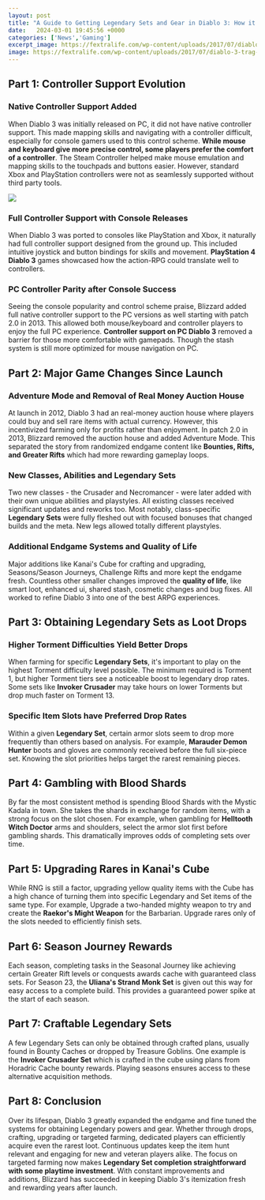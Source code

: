 ```yaml
---
layout: post
title: "A Guide to Getting Legendary Sets and Gear in Diablo 3: How it has Changed Over Time"
date:   2024-03-01 19:45:56 +0000
categories: ['News','Gaming']
excerpt_image: https://fextralife.com/wp-content/uploads/2017/07/diablo-3-trag-640x360.jpg
image: https://fextralife.com/wp-content/uploads/2017/07/diablo-3-trag-640x360.jpg
---
```


## Part 1: Controller Support Evolution
### Native Controller Support Added 
When Diablo 3 was initially released on PC, it did not have native controller support. This made mapping skills and navigating with a controller difficult, especially for console gamers used to this control scheme. **While mouse and keyboard give more precise control, some players prefer the comfort of a controller**. The Steam Controller helped make mouse emulation and mapping skills to the touchpads and buttons easier. However, standard Xbox and PlayStation controllers were not as seamlessly supported without third party tools.

![](https://blogs-images.forbes.com/insertcoin/files/2015/12/sets1-1200x600.jpg)
### Full Controller Support with Console Releases
When Diablo 3 was ported to consoles like PlayStation and Xbox, it naturally had full controller support designed from the ground up. This included intuitive joystick and button bindings for skills and movement. **PlayStation 4 Diablo 3** games showcased how the action-RPG could translate well to controllers. 
### PC Controller Parity after Console Success 
Seeing the console popularity and control scheme praise, Blizzard added full native controller support to the PC versions as well starting with patch 2.0 in 2013. This allowed both mouse/keyboard and controller players to enjoy the full PC experience. **Controller support on PC Diablo 3** removed a barrier for those more comfortable with gamepads. Though the stash system is still more optimized for mouse navigation on PC.
## Part 2: Major Game Changes Since Launch
### Adventure Mode and Removal of Real Money Auction House
At launch in 2012, Diablo 3 had an real-money auction house where players could buy and sell rare items with actual currency. However, this incentivized farming only for profits rather than enjoyment. In patch 2.0 in 2013, Blizzard removed the auction house and added Adventure Mode. This separated the story from randomized endgame content like **Bounties, Rifts, and Greater Rifts** which had more rewarding gameplay loops.
### New Classes, Abilities and Legendary Sets
Two new classes - the Crusader and Necromancer - were later added with their own unique abilities and playstyles. All existing classes received significant updates and reworks too. Most notably, class-specific **Legendary Sets** were fully fleshed out with focused bonuses that changed builds and the meta. New legs allowed totally different playstyles.
### Additional Endgame Systems and Quality of Life 
Major additions like Kanai's Cube for crafting and upgrading, Seasons/Season Journeys, Challenge Rifts and more kept the endgame fresh. Countless other smaller changes improved the **quality of life**, like smart loot, enhanced ui, shared stash, cosmetic changes and bug fixes. All worked to refine Diablo 3 into one of the best ARPG experiences.
## Part 3: Obtaining Legendary Sets as Loot Drops
### Higher Torment Difficulties Yield Better Drops
When farming for specific **Legendary Sets**, it's important to play on the highest Torment difficulty level possible. The minimum required is Torment 1, but higher Torment tiers see a noticeable boost to legendary drop rates. Some sets like **Invoker Crusader** may take hours on lower Torments but drop much faster on Torment 13.
### Specific Item Slots have Preferred Drop Rates
Within a given **Legendary Set**, certain armor slots seem to drop more frequently than others based on analysis. For example, **Marauder Demon Hunter** boots and gloves are commonly received before the full six-piece set. Knowing the slot priorities helps target the rarest remaining pieces.
## Part 4: Gambling with Blood Shards
By far the most consistent method is spending Blood Shards with the Mystic Kadala in town. She takes the shards in exchange for random items, with a strong focus on the slot chosen. For example, when gambling for **Helltooth Witch Doctor** arms and shoulders, select the armor slot first before gambling shards. This dramatically improves odds of completing sets over time.
## Part 5: Upgrading Rares in Kanai's Cube
While RNG is still a factor, upgrading yellow quality items with the Cube has a high chance of turning them into specific Legendary and Set items of the same type. For example, Upgrade a two-handed mighty weapon to try and create the **Raekor's Might Weapon** for the Barbarian. Upgrade rares only of the slots needed to efficiently finish sets.
## Part 6: Season Journey Rewards  
Each season, completing tasks in the Seasonal Journey like achieving certain Greater Rift levels or conquests awards cache with guaranteed class sets. For Season 23, the **Uliana's Strand Monk Set** is given out this way for easy access to a complete build. This provides a guaranteed power spike at the start of each season.
## Part 7: Craftable Legendary Sets
A few Legendary Sets can only be obtained through crafted plans, usually found in Bounty Caches or dropped by Treasure Goblins. One example is the **Invoker Crusader Set** which is crafted in the cube using plans from Horadric Cache bounty rewards. Playing seasons ensures access to these alternative acquisition methods. 
## Part 8: Conclusion
Over its lifespan, Diablo 3 greatly expanded the endgame and fine tuned the systems for obtaining Legendary powers and gear. Whether through drops, crafting, upgrading or targeted farming, dedicated players can efficiently acquire even the rarest loot. Continuous updates keep the item hunt relevant and engaging for new and veteran players alike. The focus on targeted farming now makes **Legendary Set completion straightforward with some playtime investment**. With constant improvements and additions, Blizzard has succeeded in keeping Diablo 3's itemization fresh and rewarding years after launch.